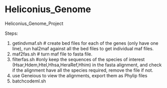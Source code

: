 # Heliconius_Genome
Heliconius_Genome_Project

Steps:
1. getindvmaf.sh   # create bed files for each of the genes (only have one line), run hal2maf against all the bed files to get individual maf files.
2. maf2fas.sh     # turn maf file to fasta file.
3. filterfas.sh     #only keep the sequences of the species of interest (Hsar,Hdem,Htel,Hhsa,HeraRef,Hhim) in the fasta alignment, and check if the alignment have all the species required, remove the file if not.
5. use Geneious to view the alignments, export them as Phylip files
6. batchcodeml.sh
